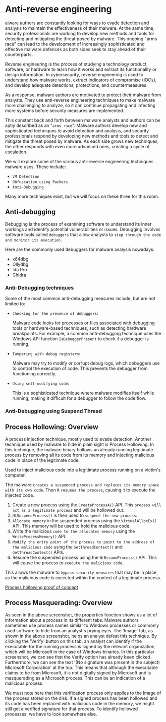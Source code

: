 # Anti-reverse engineering
alware authors are constantly looking for ways to evade detection and analysis to maintain the effectiveness of their malware. At the same time, security professionals are working to develop new methods and tools for detecting and mitigating the threat posed by malware. This ongoing "arms race" can lead to the development of increasingly sophisticated and effective malware defences as both sides seek to stay ahead of their counterparts.

Reverse engineering is the process of studying a technology product, software, or hardware to learn how it works and extract its functionality or design information. In cybersecurity, reverse engineering is used to understand how malware works, extract indicators of compromise (IOCs), and develop adequate detections, protections, and countermeasures.

As a response, malware authors are motivated to protect their malware from analysts. They use anti-reverse engineering techniques to make malware more challenging to analyze, so it can continue propagating and infecting more systems before security measures are implemented.

This constant back and forth between malware analysts and authors can be aptly described as an "`arms race`". Malware authors develop new and sophisticated techniques to avoid detection and analysis, and security professionals respond by developing new methods and tools to detect and mitigate the threat posed by malware. As each side grows new techniques, the other responds with even more advanced ones, creating a cycle of escalation.

We will explore some of the various anti-reverse engineering techniques malware uses. These include:

- `VM Detection`
- `Obfuscation using Packers`
- `Anti-Debugging`

Many more techniques exist, but we will focus on these three for this room.

## Anti-debugging
Debugging is the process of examining software to understand its inner workings and identify potential vulnerabilities or issues. Debugging involves software tools called `debuggers` that allow analysts to `step through the code and monitor its execution`. 

Here are the commonly used debuggers for malware analysis nowadays:
- x64dbg
- Ollydbg
- Ida Pro
- Ghidra

### Anti-Debugging techniques
Some of the most common anti-debugging measures include, but are not limited to:
- `Checking for the presence of debuggers`:

    Malware code looks for processes or files associated with debugging tools or hardware-based techniques, such as detecting hardware breakpoints. For example, a common anti-debugging technique uses the Windows API function `IsDebuggerPresent` to check if a debugger is running.

- `Tampering with debug registers`:

    Malware may try to modify or corrupt debug logs, which debuggers use to control the execution of code. This prevents the debugger from functioning correctly.

- `Using self-modifying code`:

    This is a sophisticated technique where malware modifies itself while running, making it difficult for a debugger to follow the code flow.

### Anti-Debugging using Suspend Thread


## Process Hollowing: Overview
A process injection technique, mostly used to evade detection. Another technique used by malware to hide in plain sight is Process Hollowing. In this technique, the malware binary hollows an already running legitimate process by removing all its code from its memory and injecting malicious code in place of the legitimate code. 

Used to inject malicious code into a legitimate process running on a victim's computer.

The malware `creates a suspended process and replaces its memory space with its own code`. Then it `resumes the process`, causing it to execute the injected code.

1. Create a new process using the `CreateProcessA()` API. This `process will act as a legitimate process` and will be hollowed out.
2. `NtSuspendProcess()` is then used to `suspend the new process`.
3. `Allocate memory` in the suspended process using the `VirtualAllocEx()` API. This memory will be used to hold the malicious code.
4. Write the malicious `code to the allocated memory` using the `WriteProcessMemory()` API.
5. `Modify the entry point of the process to point to the address of the malicious code` using the `SetThreadContext()` and `GetThreadContext()` APIs.
6. Resume the suspended process using the `NtResumeProcess()` API. This will cause the process to `execute the malicious code`.

This allows the malware to `bypass security measures` that may be in place, as the malicious code is executed within the context of a legitimate process.

[Process hollowing proof of concept](/Reverse_Engineering/Hollowing_POC.cpp)

## Process Masquerading: Overview
As seen in the above screenshot, the properties function shows us a lot of information about a process in its different tabs. Malware authors sometimes use process names similar to Windows processes or commonly used software to hide from an analyst's prying eyes. The 'Image' tab, as shown in the above screenshot, helps an analyst defeat this technique. By clicking the 'Verify' button on this tab, an analyst can identify if the executable for the running process is signed by the relevant organization, which will be Microsoft in the case of Windows binaries. In this particular screenshot, we can see that the Verify option has already been clicked. Furthermore, we can see the text '(No signature was present in the subject) Microsoft Corporation' at the top. This means that although the executable claims to be from Microsoft, it is not digitally signed by Microsoft and is masquerading as a Microsoft process. This can be an indication of a malicious process.

We must note here that this verification process only applies to the Image of the process stored on the disk. If a signed process has been hollowed and its code has been replaced with malicious code in the memory, we might still get a verified signature for that process. To identify hollowed processes, we have to look somewhere else.